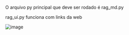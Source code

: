 O arquivo py principal que deve ser rodado é rag_md.py

rag_ui.py funciona com links da web

![image](https://github.com/venysssssssssss/rag-md/assets/99450704/9284281d-cf3e-4847-9eb2-0654f8728d2b)
